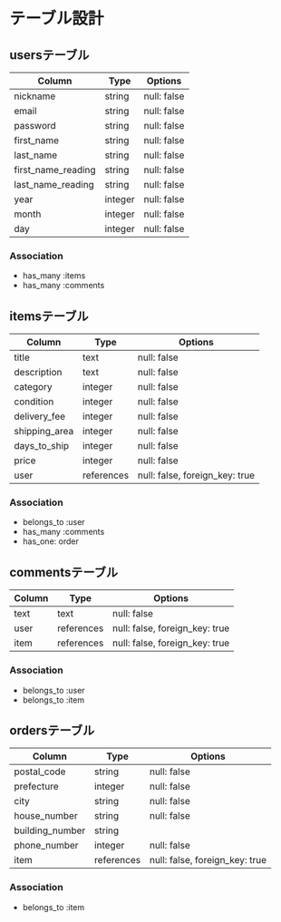 # テーブル設計

## usersテーブル

| Column             | Type    | Options     |
| ------------------ | ------- | ----------- |
| nickname           | string  | null: false |
| email              | string  | null: false |
| password           | string  | null: false |
| first_name         | string  | null: false |
| last_name          | string  | null: false |
| first_name_reading | string  | null: false |
| last_name_reading  | string  | null: false |
| year               | integer | null: false |
| month              | integer | null: false |
| day                | integer | null: false |

### Association
- has_many :items
- has_many :comments

## itemsテーブル

| Column        | Type       | Options                        |
| ------------- | ---------- | ------------------------------ |
| title         | text       | null: false                    |
| description   | text       | null: false                    |
| category      | integer    | null: false                    |
| condition     | integer    | null: false                    |
| delivery_fee  | integer    | null: false                    |
| shipping_area | integer    | null: false                    |
| days_to_ship  | integer    | null: false                    |
| price         | integer    | null: false                    |
| user          | references | null: false, foreign_key: true |

### Association
- belongs_to :user
- has_many :comments
- has_one: order

## commentsテーブル

| Column | Type       | Options                        |
| ------ | ---------- | ------------------------------ |
| text   | text       | null: false                    |
| user   | references | null: false, foreign_key: true |
| item   | references | null: false, foreign_key: true |

### Association
- belongs_to :user
- belongs_to :item

## ordersテーブル

| Column          | Type       | Options                        |
| --------------- | ---------- | ------------------------------ |
| postal_code     | string     | null: false                    |
| prefecture      | integer    | null: false                    |
| city            | string     | null: false                    |
| house_number    | string     | null: false                    |
| building_number | string     |                                |
| phone_number    | integer    | null: false                    |
| item            | references | null: false, foreign_key: true |

### Association
- belongs_to :item
